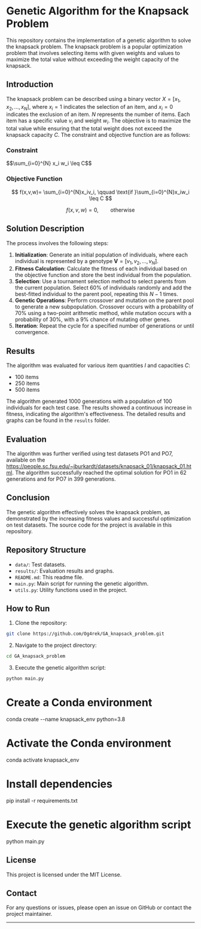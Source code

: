 # Genetic Algorithm for the Knapsack Problem

This repository contains the implementation of a genetic algorithm to solve the knapsack problem. The knapsack problem is a popular optimization problem that involves selecting items with given weights and values to maximize the total value without exceeding the weight capacity of the knapsack.

## Introduction

The knapsack problem can be described using a binary vector $X=[x_1,x_2,...,x_N]$, where $x_i=1$ indicates the selection of an item, and $x_i=0$ indicates the exclusion of an item. $N$ represents the number of items. Each item has a specific value $v_i$ and weight $w_i$. The objective is to maximize the total value while ensuring that the total weight does not exceed the knapsack capacity $C$. The constraint and objective function are as follows:

### Constraint

\$$\sum_{i=0}^{N} x_i w_i \leq C\$\$

### Objective Function

$$ f(x,v,w)= \sum_{i=0}^{N}x_iv_i, \qquad \text{if }\sum_{i=0}^{N}x_iw_i \leq C $$

$$ f(x,v,w) = 0, \qquad \text{otherwise} $$

## Solution Description

The process involves the following steps:
1. **Initialization**: Generate an initial population of individuals, where each individual is represented by a genotype $\textbf{V} = [v_1, v_2, ..., v_N]$.
2. **Fitness Calculation**: Calculate the fitness of each individual based on the objective function and store the best individual from the population.
3. **Selection**: Use a tournament selection method to select parents from the current population. Select 60% of individuals randomly and add the best-fitted individual to the parent pool, repeating this $N-1$ times.
4. **Genetic Operations**: Perform crossover and mutation on the parent pool to generate a new subpopulation. Crossover occurs with a probability of 70% using a two-point arithmetic method, while mutation occurs with a probability of 30%, with a 9% chance of mutating other genes.
5. **Iteration**: Repeat the cycle for a specified number of generations or until convergence.

## Results

The algorithm was evaluated for various item quantities $I$ and capacities $C$:
- 100 items
- 250 items
- 500 items

The algorithm generated 1000 generations with a population of 100 individuals for each test case. The results showed a continuous increase in fitness, indicating the algorithm's effectiveness. The detailed results and graphs can be found in the `results` folder.

## Evaluation

The algorithm was further verified using test datasets PO1 and PO7, available on the https://people.sc.fsu.edu/~jburkardt/datasets/knapsack_01/knapsack_01.html. The algorithm successfully reached the optimal solution for PO1 in 62 generations and for PO7 in 399 generations.

## Conclusion

The genetic algorithm effectively solves the knapsack problem, as demonstrated by the increasing fitness values and successful optimization on test datasets. The source code for the project is available in this repository.

## Repository Structure

- `data/`: Test datasets.
- `results/`: Evaluation results and graphs.
- `README.md`: This readme file.
- `main.py`: Main script for running the genetic algorithm.
- `utils.py`: Utility functions used in the project.

## How to Run

1. Clone the repository:
```bash
git clone https://github.com/Og4rek/GA_knapsack_problem.git
```

2. Navigate to the project directory:
```bash
cd GA_knapsack_problem
```

3. Execute the genetic algorithm script:
```bash
python main.py
```

# Create a Conda environment
conda create --name knapsack_env python=3.8

# Activate the Conda environment
conda activate knapsack_env

# Install dependencies
pip install -r requirements.txt

# Execute the genetic algorithm script
python main.py


## License

This project is licensed under the MIT License.

## Contact

For any questions or issues, please open an issue on GitHub or contact the project maintainer.

---
